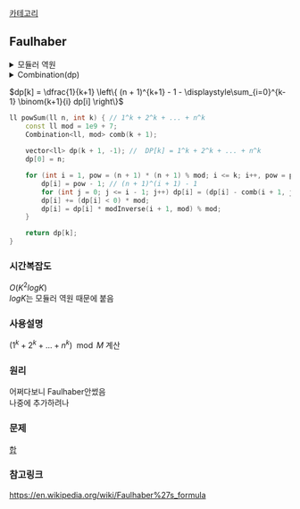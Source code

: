 [카테고리](/README.md)
## Faulhaber
<details>
<summary>모듈러 역원</summary>

```cpp
tuple<ll, ll, ll> extendedGCD(ll a, ll b) { // ax + by = gcd(a, b)
    if (b == 0) return {1, 0, a};

    auto [x, y, g] = extendedGCD(b, a % b);
    return {y, x - (a / b) * y, g};
}

ll modInverse(ll a, ll b) {
    auto [x, y, g] = extendedGCD(a, b); //ax + by = g
    if (g == 1) return (x + b) % b;
    return -1;
}

```
</details>

<details>
<summary>Combination(dp)</summary>

```cpp
template <typename T, T mod>
class Combination {
private:
    vector<vector<T> > dp;

public:
    Combination(int maxN, int maxR) : dp(maxN + 1, vector<T>(maxR + 1, -1)) {}
    Combination(int maxN) : Combination(maxN, maxN) {}

    T operator()(int n, int r) {
        if (r > n || r < 0) return 0;
        if (n == 1) return 1;
        if (r == 0 || r == n) return 1;
        
        T &res = dp[n][r];
        if (~res) return res;

        return res = ((*this)(n - 1, r - 1) + (*this)(n - 1, r)) % mod;
    }
};
```
</details>

$dp[k] = \dfrac{1}{k+1} \left\{ (n + 1)^{k+1} - 1 - \displaystyle\sum_{i=0}^{k-1} \binom{k+1}{i} dp[i] \right\}$   
```cpp
ll powSum(ll n, int k) { // 1^k + 2^k + ... + n^k
    const ll mod = 1e9 + 7;
    Combination<ll, mod> comb(k + 1);
    
    vector<ll> dp(k + 1, -1); //  DP[k] = 1^k + 2^k + ... + n^k
    dp[0] = n;

    for (int i = 1, pow = (n + 1) * (n + 1) % mod; i <= k; i++, pow = pow * (n + 1) % mod) {
        dp[i] = pow - 1; // (n + 1)^(i + 1) - 1
        for (int j = 0; j <= i - 1; j++) dp[i] = (dp[i] - comb(i + 1, j) * dp[j]) % mod;
        dp[i] += (dp[i] < 0) * mod;
        dp[i] = dp[i] * modInverse(i + 1, mod) % mod;
    }

    return dp[k];
}
```
### 시간복잡도
$O(K^2 logK)$   
$logK$는 모듈러 역원 때문에 붙음   

### 사용설명
$(1^k + 2^k + ... + n^k) \mod{M}$ 계산   

### 원리
<!-- TODO Faulhaber's formula 추가해야됨 -->
어쩌다보니 Faulhaber안썼음   
나중에 추가하려나   

### 문제
[합](https://www.acmicpc.net/problem/1492)

### 참고링크
https://en.wikipedia.org/wiki/Faulhaber%27s_formula   